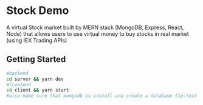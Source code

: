 # Stock Demo

A virtual Stock market built by MERN stack (MongoDB, Express, React, Node) that allows users to use virtual money to buy stocks in real market (using IEX Trading APIs)

## Getting Started
```bash
#backend
cd server && yarn dev
#frontend
cd client && yarn start
#also make sure that mongodb is install and create a database ttp-test
```
